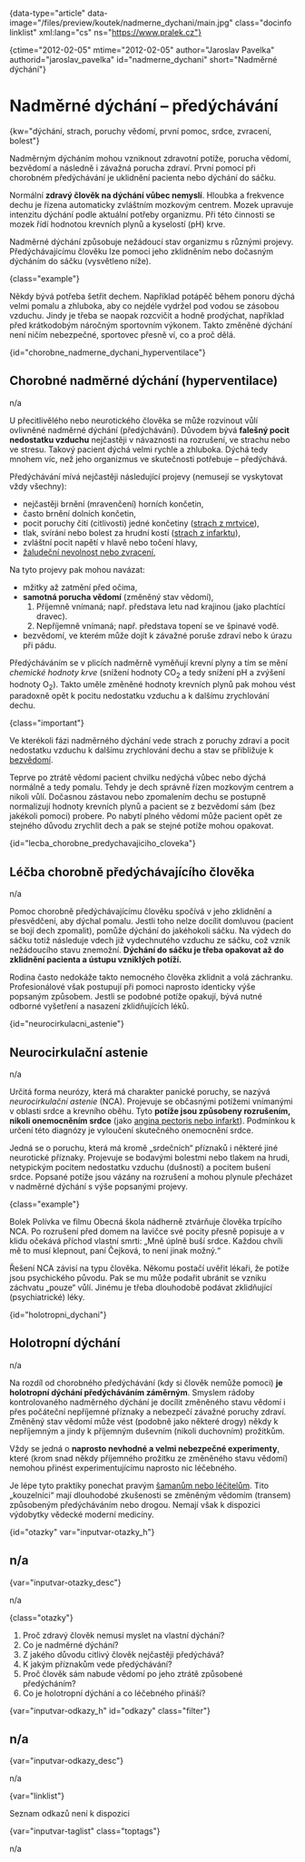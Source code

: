 
{data-type="article" data-image="/files/preview/koutek/nadmerne_dychani/main.jpg" class="docinfo linklist" xml:lang="cs" ns="https://www.pralek.cz"}

{ctime="2012-02-05" mtime="2012-02-05" author="Jaroslav Pavelka" authorid="jaroslav\_pavelka" id="nadmerne\_dychani" short="Nadměrné dýchání"}

# Nadměrné dýchání – předýchávání

<!-- generated attribute kw by user_udpatekw.sh on 2019-01-10, do not edit -->

<!-- generated attribute kw by user_udpatekw.sh on 2019-09-22, do not edit -->

{kw="dýchání, strach, poruchy vědomí, první pomoc, srdce, zvracení, bolest"}

Nadměrným dýcháním mohou vzniknout zdravotní potíže, porucha vědomí, bezvědomí a následně i závažná porucha zdraví. První pomocí při chorobném předýchávání je uklidnění pacienta nebo dýchání do sáčku.

Normální **zdravý člověk na dýchání vůbec nemyslí**. Hloubka a frekvence dechu je řízena automaticky zvláštním mozkovým centrem. Mozek upravuje intenzitu dýchání podle aktuální potřeby organizmu. Při této činnosti se mozek řídí hodnotou krevních plynů a kyselostí (pH) krve.

Nadměrné dýchání způsobuje nežádoucí stav organizmu s různými projevy. Předýchávajícímu člověku lze pomoci jeho zklidněním nebo dočasným dýcháním do sáčku (vysvětleno níže).

{class="example"}

Někdy bývá potřeba šetřit dechem. Například potápěč během ponoru dýchá velmi pomalu a zhluboka, aby co nejdéle vydržel pod vodou se zásobou vzduchu. Jindy je třeba se naopak rozcvičit a hodně prodýchat, například před krátkodobým náročným sportovním výkonem. Takto změněné dýchání není ničím nebezpečné, sportovec přesně ví, co a proč dělá.

{id="chorobne\_nadmerne\_dychani_hyperventilace"}

## Chorobné nadměrné dýchání (hyperventilace)

n/a

U přecitlivělého nebo neurotického člověka se může rozvinout vůlí ovlivněné nadměrné dýchání (předýchávání). Důvodem bývá **falešný pocit nedostatku vzduchu** nejčastěji v návaznosti na rozrušení, ve strachu nebo ve stresu. Takový pacient dýchá velmi rychle a zhluboka. Dýchá tedy mnohem víc, než jeho organizmus ve skutečnosti potřebuje – předýchává.

Předýchávání mívá nejčastěji následující projevy (nemusejí se vyskytovat vždy všechny):

  * nejčastěji brnění (mravenčení) horních končetin,
  * často brnění dolních končetin,
  * pocit poruchy čití (citlivosti) jedné končetiny ([strach z mrtvice][1]),
  * tlak, svírání nebo bolest za hrudní kostí ([strach z infarktu][2]),
  * zvláštní pocit napětí v hlavě nebo točení hlavy,
  * [žaludeční nevolnost nebo zvracení][3],

Na tyto projevy pak mohou navázat:

  * mžitky až zatmění před očima,
  * **samotná porucha vědomí** (změněný stav vědomí),
      1. Příjemně vnímaná; např. představa letu nad krajinou (jako plachtící dravec).
      2. Nepříjemně vnímaná; např. představa topení se ve špinavé vodě.
  * bezvědomí, ve kterém může dojít k závažné poruše zdraví nebo k úrazu při pádu.

Předýcháváním se v plicích nadměrně vyměňují krevní plyny a tím se mění _chemické hodnoty krve_ (snížení hodnoty CO<sub>2</sub> a tedy snížení pH a zvýšení hodnoty O<sub>2</sub>). Takto uměle změněné hodnoty krevních plynů pak mohou vést paradoxně opět k pocitu nedostatku vzduchu a k dalšímu zrychlování dechu.

{class="important"}

Ve kterékoli fázi nadměrného dýchání vede strach z poruchy zdraví a pocit nedostatku vzduchu k dalšímu zrychlování dechu a stav se přibližuje k [bezvědomí][4].

Teprve po ztrátě vědomí pacient chvilku nedýchá vůbec nebo dýchá normálně a tedy pomalu. Tehdy je dech správně řízen mozkovým centrem a nikoli vůlí. Dočasnou zástavou nebo zpomalením dechu se postupně normalizují hodnoty krevních plynů a pacient se z bezvědomí sám (bez jakékoli pomoci) probere. Po nabytí plného vědomí může pacient opět ze stejného důvodu zrychlit dech a pak se stejné potíže mohou opakovat.

{id="lecba\_chorobne\_predychavajiciho_cloveka"}

## Léčba chorobně předýchávajícího člověka

n/a

Pomoc chorobně předýchávajícímu člověku spočívá v jeho zklidnění a přesvědčení, aby dýchal pomalu. Jestli toho nelze docílit domluvou (pacient se bojí dech zpomalit), pomůže dýchání do jakéhokoli sáčku. Na výdech do sáčku totiž následuje vdech již vydechnutého vzduchu ze sáčku, což vznik nežádoucího stavu znemožní. **Dýchání do sáčku je třeba opakovat až do zklidnění pacienta a ústupu vzniklých potíží.**

Rodina často nedokáže takto nemocného člověka zklidnit a volá záchranku. Profesionálové však postupují při pomoci naprosto identicky výše popsaným způsobem. Jestli se podobné potíže opakují, bývá nutné odborné vyšetření a nasazení zklidňujících léků.

{id="neurocirkulacni_astenie"}

## Neurocirkulační astenie

n/a

Určitá forma neurózy, která má charakter panické poruchy, se nazývá _neurocirkulační astenie_ (NCA). Projevuje se občasnými potížemi vnímanými v oblasti srdce a krevního oběhu. Tyto **potíže jsou způsobeny rozrušením, nikoli onemocněním srdce** (jako [angina pectoris nebo infarkt][2]). Podmínkou k určení této diagnózy je vyloučení skutečného onemocnění srdce.

Jedná se o poruchu, která má kromě „srdečních“ příznaků i některé jiné neurotické příznaky. Projevuje se bodavými bolestmi nebo tlakem na hrudi, netypickým pocitem nedostatku vzduchu (dušností) a pocitem bušení srdce. Popsané potíže jsou vázány na rozrušení a mohou plynule přecházet v nadměrné dýchání s výše popsanými projevy.

{class="example"}

Bolek Polívka ve filmu Obecná škola nádherně ztvárňuje člověka trpícího NCA. Po rozrušení před domem na lavičce své pocity přesně popisuje a v klidu očekává příchod vlastní smrti: „Mně úplně buší srdce. Každou chvíli mě to musí klepnout, paní Čejková, to není jinak možný.“

Řešení NCA závisí na typu člověka. Někomu postačí uvěřit lékaři, že potíže jsou psychického původu. Pak se mu může podařit ubránit se vzniku záchvatu „pouze“ vůlí. Jinému je třeba dlouhodobě podávat zklidňující (psychiatrické) léky.

{id="holotropni_dychani"}

## Holotropní dýchání

n/a

Na rozdíl od chorobného předýchávání (kdy si člověk nemůže pomoci) **je holotropní dýchání předýcháváním záměrným**. Smyslem rádoby kontrolovaného nadměrného dýchání je docílit změněného stavu vědomí i přes počáteční nepříjemné příznaky a nebezpečí závažné poruchy zdraví. Změněný stav vědomí může vést (podobně jako některé drogy) někdy k nepříjemným a jindy k příjemným duševním (nikoli duchovním) prožitkům.

Vždy se jedná o **naprosto nevhodné a velmi nebezpečné experimenty**, které (krom snad někdy příjemného prožitku ze změněného stavu vědomí) nemohou přinést experimentujícímu naprosto nic léčebného.

Je lépe tyto praktiky ponechat pravým [šamanům nebo léčitelům][5]. Tito „kouzelníci“ mají dlouhodobé zkušenosti se změněným vědomím (transem) způsobeným předýcháváním nebo drogou. Nemají však k dispozici výdobytky vědecké moderní medicíny.

{id="otazky" var="inputvar-otazky_h"}

## n/a

{var="inputvar-otazky_desc"}

n/a

{class="otazky"}

  1. Proč zdravý člověk nemusí myslet na vlastní dýchání?
  2. Co je nadměrné dýchání?
  3. Z jakého důvodu citlivý člověk nejčastěji předýchává?
  4. K jakým příznakům vede předýchávání?
  5. Proč člověk sám nabude vědomí po jeho ztrátě způsobené předýcháním?
  6. Co je holotropní dýchání a co léčebného přináší?

{var="inputvar-odkazy_h" id="odkazy" class="filter"}

## n/a

{var="inputvar-odkazy_desc"}

n/a

{var="linklist"}

Seznam odkazů není k dispozici

{var="inputvar-taglist" class="toptags"}

n/a

 [1]: iktus
 [2]: srdecni_infarkt
 [3]: funkcni_poruchy_traveni
 [4]: mdloba_neboli_kolaps
 [5]: doktor_nebo_lecitel


